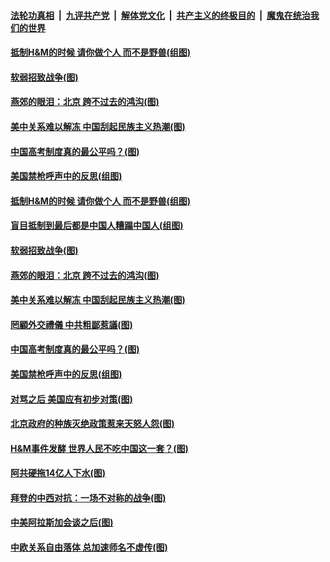 

####  [法轮功真相](../../../../basic/blob/master/README.md?t=03272301) &nbsp;|&nbsp; [九评共产党](../../../../9ping.md/blob/master/README.md?t=03272301) &nbsp;|&nbsp; [解体党文化](../../../../jtdwh.md/blob/master/README.md?t=03272301)  &nbsp;|&nbsp; [共产主义的终极目的](../../../../gczydzjmd.md/blob/master/README.md?t=03272301) &nbsp;|&nbsp; [魔鬼在统治我们的世界](../../../../mgztzwmdsj.md/blob/master/README.md?t=03272301) 

#### [抵制H&amp;M的时候 请你做个人 而不是野兽(组图)](../pages/p4/966864.md?t=03272301) 

#### [软弱招致战争(图)](../pages/p4/966861.md?t=03272301) 

#### [燕郊的眼泪：北京 跨不过去的鸿沟(图)](../pages/p4/966859.md?t=03272301) 

#### [美中关系难以解冻 中国刮起民族主义热潮(图)](../pages/p4/966858.md?t=03272301) 

#### [中国高考制度真的最公平吗？(图)](../pages/p4/966766.md?t=03272301) 

#### [美国禁枪呼声中的反思(组图)](../pages/p4/966765.md?t=03272301) 


#### [抵制H&amp;M的时候 请你做个人 而不是野兽(组图)](../pages/p4/966864.md?t=03272301) 

#### [盲目抵制到最后都是中国人糟蹋中国人(组图)](../pages/p4/966865.md?t=03272301) 


#### [软弱招致战争(图)](../pages/p4/966861.md?t=03272301) 

#### [燕郊的眼泪：北京 跨不过去的鸿沟(图)](../pages/p4/966859.md?t=03272301) 

#### [美中关系难以解冻 中国刮起民族主义热潮(图)](../pages/p4/966858.md?t=03272301) 

#### [罔顧外交禮儀 中共粗鄙惹議(图)](../pages/p4/966785.md?t=03272301) 

#### [中国高考制度真的最公平吗？(图)](../pages/p4/966766.md?t=03272301) 

#### [美国禁枪呼声中的反思(组图)](../pages/p4/966765.md?t=03272301) 

#### [对骂之后 美国应有初步对策(图)](../pages/p4/966731.md?t=03272301) 

#### [北京政府的种族灭绝政策惹来天怒人怨(图)](../pages/p4/966733.md?t=03272301) 

#### [H&amp;M事件发酵 世界人民不吃中国这一套？(图)](../pages/p4/966754.md?t=03272301) 




#### [阿共硬拖14亿人下水(图)](../pages/p4/966658.md?t=03272301) 

#### [拜登的中西对抗：一场不对称的战争(图)](../pages/p4/966656.md?t=03272301) 

#### [中美阿拉斯加会谈之后(图)](../pages/p4/966653.md?t=03272301) 

#### [中欧关系自由落体 总加速师名不虚传(图)](../pages/p4/966648.md?t=03272301) 

